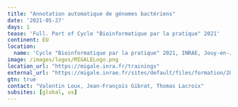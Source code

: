 ```yaml
---
title: "Annotation automatique de génomes bactériens"
date: '2021-05-27'
days: 1
tease: 'Full. Part of Cycle "Bioinformatique par la pratique" 2021'
continent: EU
location:
  name: 'Cycle "Bioinformatique par la pratique" 2021, INRAE, Jouy-en-Josas, France'
image: /images/logos/MIGALELogo.png
location_url: "https://migale.inra.fr/trainings"
external_url: "https://migale.inrae.fr/sites/default/files/formation/2021/module9.pdf"
gtn: true
contact: "Valentin Loux, Jean-François Gibrat, Thomas Lacroix"
subsites: [global, us]
---
```

